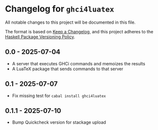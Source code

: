 # Changelog for `ghci4luatex`

All notable changes to this project will be documented in this file.

The format is based on [Keep a Changelog](https://keepachangelog.com/en/1.0.0/),
and this project adheres to the
[Haskell Package Versioning Policy](https://pvp.haskell.org/).

## 0.0 - 2025-07-04

* A server that executes GHCi commands and memoizes the results
* A LuaTeX package that sends commands to that server

## 0.1 - 2025-07-07

* Fix missing test for `cabal install ghci4luatex`

## 0.1.1 - 2025-07-10

* Bump Quickcheck version for stackage upload
